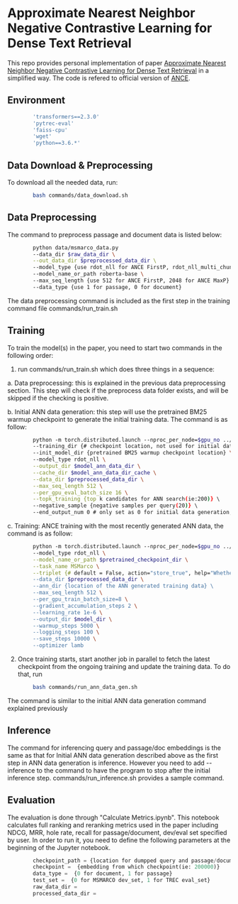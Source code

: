 # Approximate Nearest Neighbor Negative Contrastive Learning for Dense Text Retrieval

This repo provides personal implementation of paper [Approximate Nearest Neighbor Negative Contrastive Learning for Dense Text Retrieval](https://arxiv.org/pdf/2007.00808.pdf) in a simplified way. The code is refered to official version of [ANCE](https://github.com/microsoft/ANCE).

## Environment
```bash
        'transformers==2.3.0' 
        'pytrec-eval'
        'faiss-cpu'
        'wget'
        'python==3.6.*'
```
## Data Download & Preprocessing

To download all the needed data, run:
```bash
        bash commands/data_download.sh 
```

## Data Preprocessing
The command to preprocess passage and document data is listed below:

```bash
        python data/msmarco_data.py 
        --data_dir $raw_data_dir \
        --out_data_dir $preprocessed_data_dir \ 
        --model_type {use rdot_nll for ANCE FirstP, rdot_nll_multi_chunk for ANCE MaxP} \ 
        --model_name_or_path roberta-base \ 
        --max_seq_length {use 512 for ANCE FirstP, 2048 for ANCE MaxP} \ 
        --data_type {use 1 for passage, 0 for document}
```

The data preprocessing command is included as the first step in the training command file commands/run_train.sh

## Training
To train the model(s) in the paper, you need to start two commands in the following order:

1. run commands/run_train.sh which does three things in a sequence:

a. Data preprocessing: this is explained in the previous data preprocessing section. This step will check if the preprocess data folder exists, and will be skipped if the checking is positive.

b. Initial ANN data generation: this step will use the pretrained BM25 warmup checkpoint to generate the initial training data. The command is as follow:
```bash
        python -m torch.distributed.launch --nproc_per_node=$gpu_no ../drivers/run_ann_data_gen.py 
        --training_dir {# checkpoint location, not used for initial data generation} \ 
        --init_model_dir {pretrained BM25 warmup checkpoint location} \ 
        --model_type rdot_nll \
        --output_dir $model_ann_data_dir \
        --cache_dir $model_ann_data_dir_cache \
        --data_dir $preprocessed_data_dir \
        --max_seq_length 512 \
        --per_gpu_eval_batch_size 16 \
        --topk_training {top k candidates for ANN search(ie:200)} \ 
        --negative_sample {negative samples per query(20)} \ 
        --end_output_num 0 # only set as 0 for initial data generation, do not set this otherwise
```

c. Training: ANCE training with the most recently generated ANN data, the command is as follow:

```bash
        python -m torch.distributed.launch --nproc_per_node=$gpu_no ../drivers/run_ann.py 
        --model_type rdot_nll \
        --model_name_or_path $pretrained_checkpoint_dir \
        --task_name MSMarco \
        --triplet {# default = False, action="store_true", help="Whether to run training}\ 
        --data_dir $preprocessed_data_dir \
        --ann_dir {location of the ANN generated training data} \ 
        --max_seq_length 512 \
        --per_gpu_train_batch_size=8 \
        --gradient_accumulation_steps 2 \
        --learning_rate 1e-6 \
        --output_dir $model_dir \
        --warmup_steps 5000 \
        --logging_steps 100 \
        --save_steps 10000 \
        --optimizer lamb 
```	
2. Once training starts, start another job in parallel to fetch the latest checkpoint from the ongoing training and update the training data. To do that, run
```bash
        bash commands/run_ann_data_gen.sh
```
The command is similar to the initial ANN data generation command explained previously

## Inference
The command for inferencing query and passage/doc embeddings is the same as that for Initial ANN data generation described above as the first step in ANN data generation is inference. However you need to add --inference to the command to have the program to stop after the initial inference step. commands/run_inference.sh provides a sample command.

## Evaluation
The evaluation is done through "Calculate Metrics.ipynb". This notebook calculates full ranking and reranking metrics used in the paper including NDCG, MRR, hole rate, recall for passage/document, dev/eval set specified by user. In order to run it, you need to define the following parameters at the beginning of the Jupyter notebook.
```python        
        checkpoint_path = {location for dumpped query and passage/document embeddings which is output_dir from run_ann_data_gen.py}
        checkpoint =  {embedding from which checkpoint(ie: 200000)}
        data_type =  {0 for document, 1 for passage}
        test_set =  {0 for MSMARCO dev_set, 1 for TREC eval_set}
        raw_data_dir = 
        processed_data_dir = 
```
